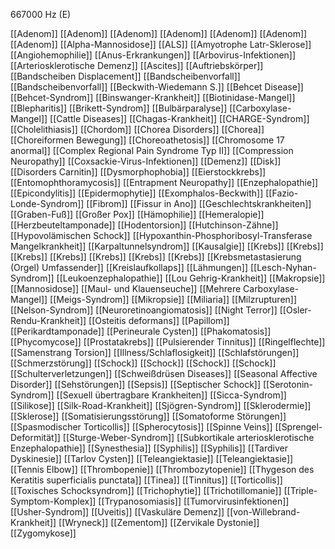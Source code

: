667000 Hz (E)

[[Adenom]]
[[Adenom]]
[[Adenom]]
[[Adenom]]
[[Adenom]]
[[Adenom]]
[[Adenom]]
[[Alpha-Mannosidose]]
[[ALS]]
[[Amyotrophe Latr-Sklerose]]
[[Angiohemophilie]]
[[Anus-Erkrankungen]]
[[Arbovirus-Infektionen]]
[[Arteriosklerotische Demenz]]
[[Ascites]]
[[Auftriebskörper]]
[[Bandscheiben Displacement]]
[[Bandscheibenvorfall]]
[[Bandscheibenvorfall]]
[[Beckwith-Wiedemann S.]]
[[Behcet Disease]]
[[Behcet-Syndrom]]
[[Binswanger-Krankheit]]
[[Biotinidase-Mangel]]
[[Blepharitis]]
[[Brikett-Syndrom]]
[[Bulbärparalyse]]
[[Carboxylase-Mangel]]
[[Cattle Diseases]]
[[Chagas-Krankheit]]
[[CHARGE-Syndrom]]
[[Cholelithiasis]]
[[Chordom]]
[[Chorea Disorders]]
[[Chorea]]
[[Choreiformen Bewegung]]
[[Choreoathetosis]]
[[Chromosome 17 anormal]]
[[Complex Regional Pain Syndrome Typ II]]
[[Compression Neuropathy]]
[[Coxsackie-Virus-Infektionen]]
[[Demenz]]
[[Disk]]
[[Disorders Carnitin]]
[[Dysmorphophobia]]
[[Eierstockkrebs]]
[[Entomophthoramycosis]]
[[Entrapment Neuropathy]]
[[Enzephalopathie]]
[[Epicondylitis]]
[[Epidermophytie]]
[[Exomphalos-Beckwith]]
[[Fazio-Londe-Syndrom]]
[[Fibrom]]
[[Fissur in Ano]]
[[Geschlechtskrankheiten]]
[[Graben-Fuß]]
[[Großer Pox]]
[[Hämophilie]]
[[Hemeralopie]]
[[Herzbeuteltamponade]]
[[Hodentorsion]]
[[Hutchinson-Zähne]]
[[Hypovolämischen Schock]]
[[Hypoxanthin-Phosphoribosyl-Transferase Mangelkrankheit]]
[[Karpaltunnelsyndrom]]
[[Kausalgie]]
[[Krebs]]
[[Krebs]]
[[Krebs]]
[[Krebs]]
[[Krebs]]
[[Krebs]]
[[Krebs]]
[[Krebsmetastasierung (Orgel) Umfassender]]
[[Kreislaufkollaps]]
[[Lähmungen]]
[[Lesch-Nyhan-Syndrom]]
[[Leukoenzephalopathie]]
[[Lou Gehrig-Krankheit]]
[[Makropsie]]
[[Mannosidose]]
[[Maul- und Klauenseuche]]
[[Mehrere Carboxylase-Mangel]]
[[Meigs-Syndrom]]
[[Mikropsie]]
[[Miliaria]]
[[Milzrupturen]]
[[Nelson-Syndrom]]
[[Neuroretinoangiomatosis]]
[[Night Terror]]
[[Osler-Rendu-Krankheit]]
[[Osteitis deformans]]
[[Papillom]]
[[Perikardtamponade]]
[[Perineurale Cysten]]
[[Phakomatosis]]
[[Phycomycose]]
[[Prostatakrebs]]
[[Pulsierender Tinnitus]]
[[Ringelflechte]]
[[Samenstrang Torsion]]
[[Illness/Schlaflosigkeit]]
[[Schlafstörungen]]
[[Schmerzstörung]]
[[Schock]]
[[Schock]]
[[Schock]]
[[Schock]]
[[Schulterverletzungen]]
[[Schweißdrüsen Diseases]]
[[Seasonal Affective Disorder]]
[[Sehstörungen]]
[[Sepsis]]
[[Septischer Schock]]
[[Serotonin-Syndrom]]
[[Sexuell übertragbare Krankheiten]]
[[Sicca-Syndrom]]
[[Silikose]]
[[Silk-Road-Krankheit]]
[[Sjögren-Syndrom]]
[[Sklerodermie]]
[[Sklerose]]
[[Somatisierungsstörung]]
[[Somatoforme Störungen]]
[[Spasmodischer Torticollis]]
[[Spherocytosis]]
[[Spinne Veins]]
[[Sprengel-Deformität]]
[[Sturge-Weber-Syndrom]]
[[Subkortikale arteriosklerotische Enzephalopathie]]
[[Synesthesia]]
[[Syphilis]]
[[Syphilis]]
[[Tardiver Dyskinesie]]
[[Tarlov Cysten]]
[[Teleangiektasie]]
[[Teleangiektasie]]
[[Tennis Elbow]]
[[Thrombopenie]]
[[Thrombozytopenie]]
[[Thygeson des Keratitis superficialis punctata]]
[[Tinea]]
[[Tinnitus]]
[[Torticollis]]
[[Toxisches Schocksyndrom]]
[[Trichophytie]]
[[Trichotillomanie]]
[[Triple-Symptom-Komplex]]
[[Trypanosomiasis]]
[[Tumorvirusinfektionen]]
[[Usher-Syndrom]]
[[Uveitis]]
[[Vaskuläre Demenz]]
[[von-Willebrand-Krankheit]]
[[Wryneck]]
[[Zementom]]
[[Zervikale Dystonie]]
[[Zygomykose]]